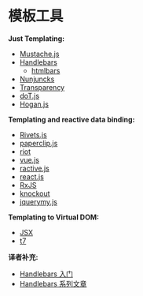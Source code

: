 # 模板工具


**Just Templating:**

* [Mustache.js](https://github.com/janl/mustache.js)
* [Handlebars](http://handlebarsjs.com/)
    * [htmlbars](https://github.com/tildeio/htmlbars)
* [Nunjuncks](http://mozilla.github.io/nunjucks/)
* [Transparency](http://leonidas.github.io/transparency/)
* [doT.js](http://olado.github.io/doT/)
* [Hogan.js](http://twitter.github.io/hogan.js/)

**Templating and reactive data binding:**

* [Rivets.js](http://rivetsjs.com)
* [paperclip.js](http://paperclipjs.com)
* [riot](http://riotjs.com/)
* [vue.js](http://vuejs.org)
* [ractive.js](http://www.ractivejs.org)
* [react.js](c-users-fuguo-appdata-local-temp-gitbook2lark-153a3022d07bea00fb)
* [RxJS](https://github.com/Reactive-Extensions/RxJS)
* [knockout](c-users-fuguo-appdata-local-temp-gitbook2lark-153a3022d07bea00fb)
* [jquerymy.js](http://jquerymy.com/)

**Templating to Virtual DOM:**

* [JSX](https://facebook.github.io/jsx/)
* [t7](http://t7js.com/)

**译者补充:**

* [Handlebars 入门](c-users-fuguo-appdata-local-temp-gitbook2lark-153a3022d07bea00fb)
* [Handlebars 系列文章](http://jaskokoyn.com/handlebars-js-tutorial-series/)
